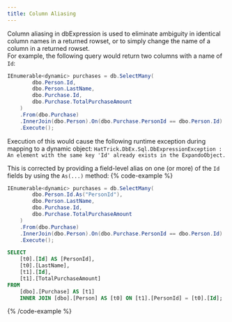```yaml
---
title: Column Aliasing
---
```


Column aliasing in dbExpression is used to eliminate ambiguity in identical column names in a returned rowset, or to simply change the name of a column in a returned rowset.  
For example, the following query would return two columns with a name of `Id`:

```csharp
IEnumerable<dynamic> purchases = db.SelectMany(
        dbo.Person.Id,
        dbo.Person.LastName,
        dbo.Purchase.Id,
        dbo.Purchase.TotalPurchaseAmount
    )
    .From(dbo.Purchase)
    .InnerJoin(dbo.Person).On(dbo.Purchase.PersonId == dbo.Person.Id)
    .Execute();
```
Execution of this would cause the following runtime exception during mapping to a dynamic object:  `HatTrick.DbEx.Sql.DbExpressionException : An element with the same key 'Id' already exists in the ExpandoObject.`

This is corrected by providing a field-level alias on one (or more) of the `Id` fields by using the `As(...)` method:
{% code-example %}
```csharp
IEnumerable<dynamic> purchases = db.SelectMany(
        dbo.Person.Id.As("PersonId"),
        dbo.Person.LastName,
        dbo.Purchase.Id,
        dbo.Purchase.TotalPurchaseAmount
    )
    .From(dbo.Purchase)
    .InnerJoin(dbo.Person).On(dbo.Purchase.PersonId == dbo.Person.Id)
    .Execute();
```
```sql
SELECT
    [t0].[Id] AS [PersonId],
    [t0].[LastName],
    [t1].[Id],
    [t1].[TotalPurchaseAmount]
FROM
    [dbo].[Purchase] AS [t1]
    INNER JOIN [dbo].[Person] AS [t0] ON [t1].[PersonId] = [t0].[Id];
```
{% /code-example %}